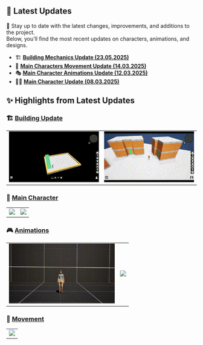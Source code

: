 ## 📌 Latest Updates  

📰 Stay up to date with the latest changes, improvements, and additions to the project.  
Below, you'll find the most recent updates on characters, animations, and designs.  

- 🏗️ **[Building Mechanics Update (23.05.2025)](Building/Building.md)**
- 🚶 **[Main Characters Movement Update (14.03.2025)](Functions/MainCharacters.md)**  
- 🎭 **[Main Character Animations Update (12.03.2025)](Animations/MainCharactersAnimations.md)**  
- 🧑‍🎨 **[Main Character Update (08.03.2025)](Characters/MainCharacter.md)**

## ✨ Highlights from Latest Updates  

### 🏗️ [Building Update](Updates/Building/Building.md)  
| | |
|---|---|
| <img src="https://raw.githubusercontent.com/karakusnurullah/OP-WIP-Post-Apocalyptic-Adventure-Showcase/a5f91e52c11fd416b121d2cbad007734a5a9dc53/Assets/Gif/Building/MovementUpStair.gif" width="280"> | <img src="https://raw.githubusercontent.com/karakusnurullah/OP-WIP-Post-Apocalyptic-Adventure-Showcase/a5f91e52c11fd416b121d2cbad007734a5a9dc53/Assets/Gif/Building/Indoor.gif" width="280"> |

### 🧍 [Main Character](Characters/MainCharacter.md)  
| | |
|---|---|
| <img src="https://raw.githubusercontent.com/karakusnurullah/OP-WIP-Post-Apocalyptic-Adventure-Showcase/a5f91e52c11fd416b121d2cbad007734a5a9dc53/Assets/Gif/Characters/MainCharacters/ManShowcase.gif" width="280"> | <img src="https://raw.githubusercontent.com/karakusnurullah/OP-WIP-Post-Apocalyptic-Adventure-Showcase/a5f91e52c11fd416b121d2cbad007734a5a9dc53/Assets/Gif/Characters/MainCharacters/WomanShowcase.gif" width="280"> |

### 🎮 [Animations](Animations/MainCharactersAnimations.md)  
| | |
|---|---|
| <img src="https://raw.githubusercontent.com/karakusnurullah/OP-WIP-Post-Apocalyptic-Adventure-Showcase/a5f91e52c11fd416b121d2cbad007734a5a9dc53/Assets/Gif/Animations/MainCharacters/W_Locomotion_Unarmed.gif" width="280"> | <img src="https://raw.githubusercontent.com/karakusnurullah/OP-WIP-Post-Apocalyptic-Adventure-Showcase/a5f91e52c11fd416b121d2cbad007734a5a9dc53/Assets/Gif/Animations/MainCharacters/M_Locomotion_Unarmed.gif" width="280"> |

### 🏃 [Movement](Functions/MainCharacters.md)  
| |
|---|
| <img src="https://raw.githubusercontent.com/karakusnurullah/OP-WIP-Post-Apocalyptic-Adventure-Showcase/a5f91e52c11fd416b121d2cbad007734a5a9dc53/Assets/Gif/Functions/MainCharacters/Movement_1.gif" width="280"> |
